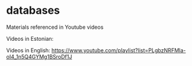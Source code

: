 # databases
Materials referenced in Youtube videos

Videos in Estonian:

Videos in English: https://www.youtube.com/playlist?list=PLgbzNRFMla-oI4_1n5Q4GYMg1BSroDf1J
